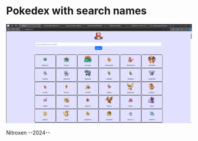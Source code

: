 # Pokedex with search names


![Mi pantalla](img/Captura%20de%20pantalla%202024-11-12%20151105.png)

Nitroxen --2024--
